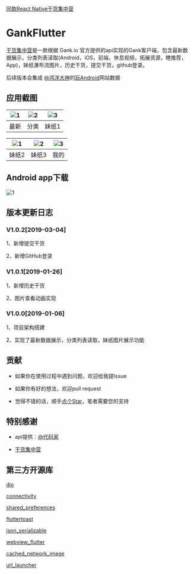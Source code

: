 [同款React Native干货集中营](https://github.com/fujianlian/GankRN)

# GankFlutter

[干货集中营](https://github.com/fujianlian/GankFlutter)是一款根据 Gank.io 官方提供的api实现的Gank客户端，包含最新数据展示，分类列表读取(Android，iOS，前端，休息视频，拓展资源，瞎推荐，App)，妹纸瀑布流图片，历史干货，提交干货，github登录。

后续版本会集成 [@鸿洋大神](https://github.com/hongyangAndroid)的[玩Android](https://www.wanandroid.com/)网站数据

## 应用截图

![1](./screenshot/home.png) | ![2](./screenshot/sort.png) | ![3](./screenshot/girl_one.png) |
| :--: | :--: | :--: |
| 最新 | 分类 | 妹纸1 |

![1](./screenshot/girl_two.png) | ![2](./screenshot/girl_three.png) | ![3](./screenshot/my.png) |
| :--: | :--: | :--: |
| 妹纸2 | 妹纸3 | 我的 |

## Android app下载
![1](./screenshot/qrcode.png)

## 版本更新日志

### V1.0.2[2019-03-04]

1、新增提交干货

2、新增GitHub登录

### V1.0.1[2019-01-26]

1、新增历史干货

2、图片查看动画实现

### V1.0.0[2019-01-06]

1、项目架构搭建

2、实现了最新数据展示，分类列表读取，妹纸图片展示功能

## 贡献

* 如果你在使用过程中遇到问题，欢迎给我提Issue

* 如果你有好的想法，欢迎pull request

* 觉得不错的话，顺手[点个Star](https://github.com/fujianlian/GankFlutter)，笔者需要您的支持

## 特别感谢

* api提供：[@代码家](https://github.com/daimajia)

* [干货集中营](https://gank.io)

## 第三方开源库

[dio]("https://github.com/flutterchina/dio")

[connectivity]("https://github.com/flutter/plugins")

[shared_preferences]("https://github.com/flutter/plugins")

[fluttertoast]("https://github.com/PonnamKarthik/FlutterToast")

[json_serializable]("https://github.com/dart-lang/json_serializable")

[webview_flutter]("https://pub.dartlang.org/packages/webview_flutter")

[cached_network_image]("https://github.com/renefloor/flutter_cached_network_image")

[url_launcher]("https://github.com/flutter/plugins/tree/master/packages/url_launcher")

